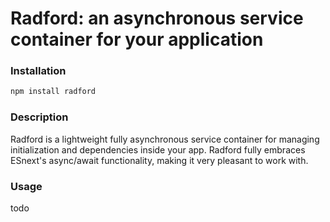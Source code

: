 # Radford: an asynchronous service container for your application #

### Installation ###

```javascript
npm install radford
```

### Description ###

Radford is a lightweight fully asynchronous service container for managing
initialization and dependencies inside your app. Radford fully embraces
ESnext's async/await functionality, making it very pleasant to work with.

### Usage ###
todo
